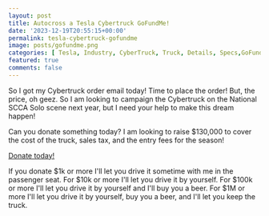 ```yaml
---
layout: post
title: Autocross a Tesla Cybertruck GoFundMe!
date: '2023-12-19T20:55:15+00:00'
permalink: tesla-cybertruck-gofundme
image: posts/gofundme.png
categories: [ Tesla, Industry, CyberTruck, Truck, Details, Specs,GoFundMe, Order, Order Form ]
featured: true
comments: false 
---
```

So I got my Cybertruck order email today! Time to place the order! But, the price, oh geez. So I am looking to campaign the Cybertruck on the National SCCA Solo scene next year, but I need your help to make this dream happen! 

Can you donate something today? I am looking to raise $130,000 to cover the cost of the truck, sales tax, and the entry fees for the season!

[Donate today!](mailto:paypal@christoc.com)

If you donate $1k or more I'll let you drive it sometime with me in the passenger seat. For $10k or more I'll let you drive it by yourself. For $100k or more I'll let you drive it by yourself and I'll buy you a beer. For $1M or more I'll let you drive it by yourself, buy you a beer, and I'll let you keep the truck.